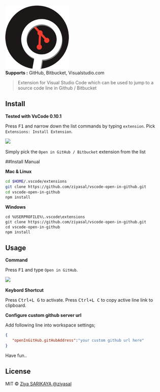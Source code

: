![vscode-open-in-github](images/icon_200.png?raw=true "Open in GitHub / Bitbucket / visualstudio.com")  
**Supports :** GitHub, Bitbucket, Visualstudio.com

> Extension for Visual Studio Code which can be used to jump to a source code line in Github / Bitbucket

## Install

**Tested with VsCode 0.10.1**  

Press <kbd>F1</kbd> and narrow down the list commands by typing `extension`. Pick `Extensions: Install Extension`.

![](https://raw.githubusercontent.com/ziyasal/vscode-open-in-github/master/screenshots/install.png)

Simply pick the `Open in GitHub / Bitbucket` extension from the list

##Install Manual

**Mac & Linux**
```sh
cd $HOME/.vscode/extensions
git clone https://github.com/ziyasal/vscode-open-in-github.git
cd vscode-open-in-github
npm install
```

**Windows**
```
cd %USERPROFILE%\.vscode\extensions
git clone https://github.com/ziyasal/vscode-open-in-github.git
cd vscode-open-in-github
npm install
```

## Usage

**Command**  

Press <kbd>F1</kbd> and type `Open in GitHub`.

![](https://raw.githubusercontent.com/ziyasal/vscode-open-in-github/master/screenshots/open-in-github.png)


**Keybord Shortcut**  

 Press <kbd>Ctrl+L G</kbd> to activate.
 Press <kbd>Ctrl+L C</kbd> to copy active line link to clipboard.
 
 **Configure custom github server url**  
 
 Add following line into workspace settings; 
 ```json
{
	"openInGitHub.gitHubAddress":"your custom github url here"
}
```  
Have fun..

## License

MIT © [Ziya SARIKAYA @ziyasal](https://github.com/ziyasal)
